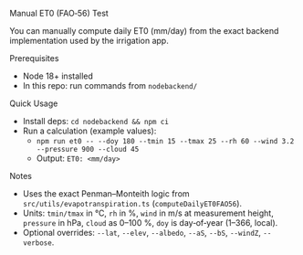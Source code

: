 Manual ET0 (FAO‑56) Test

You can manually compute daily ET0 (mm/day) from the exact backend implementation used by the irrigation app.

Prerequisites
- Node 18+ installed
- In this repo: run commands from `nodebackend/`

Quick Usage
- Install deps: `cd nodebackend && npm ci`
- Run a calculation (example values):
  - `npm run et0 -- --doy 180 --tmin 15 --tmax 25 --rh 60 --wind 3.2 --pressure 900 --cloud 45`
  - Output: `ET0: <mm/day>`

Notes
- Uses the exact Penman–Monteith logic from `src/utils/evapotranspiration.ts` (`computeDailyET0FAO56`).
- Units: `tmin/tmax` in °C, `rh` in %, `wind` in m/s at measurement height, `pressure` in hPa, `cloud` as 0–100 %, `doy` is day‑of‑year (1–366, local).
- Optional overrides: `--lat`, `--elev`, `--albedo`, `--aS`, `--bS`, `--windZ`, `--verbose`.
